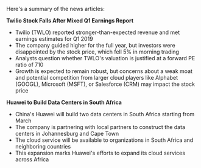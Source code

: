 Here's a summary of the news articles:

**Twilio Stock Falls After Mixed Q1 Earnings Report**

* Twilio (TWLO) reported stronger-than-expected revenue and met earnings estimates for Q1 2019
* The company guided higher for the full year, but investors were disappointed by the stock price, which fell 5% in morning trading
* Analysts question whether TWLO's valuation is justified at a forward PE ratio of 710
* Growth is expected to remain robust, but concerns about a weak moat and potential competition from larger cloud players like Alphabet (GOOGL), Microsoft (MSFT), or Salesforce (CRM) may impact the stock price

**Huawei to Build Data Centers in South Africa**

* China's Huawei will build two data centers in South Africa starting from March
* The company is partnering with local partners to construct the data centers in Johannesburg and Cape Town
* The cloud service will be available to organizations in South Africa and neighboring countries
* This expansion marks Huawei's efforts to expand its cloud services across Africa